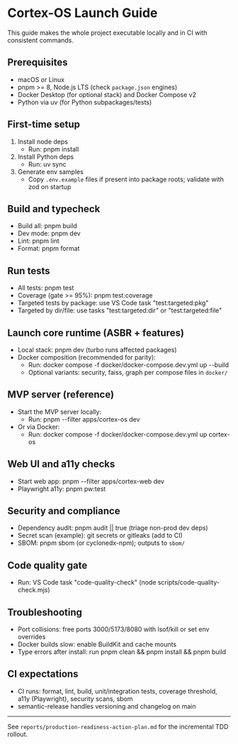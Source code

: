 # Cortex-OS Launch Guide

This guide makes the whole project executable locally and in CI with consistent commands.

## Prerequisites

- macOS or Linux
- pnpm >= 8, Node.js LTS (check `package.json` engines)
- Docker Desktop (for optional stack) and Docker Compose v2
- Python via uv (for Python subpackages/tests)

## First-time setup

1. Install node deps
   - Run: pnpm install
2. Install Python deps
   - Run: uv sync
3. Generate env samples
   - Copy `.env.example` files if present into package roots; validate with zod on startup

## Build and typecheck

- Build all: pnpm build
- Dev mode: pnpm dev
- Lint: pnpm lint
- Format: pnpm format

## Run tests

- All tests: pnpm test
- Coverage (gate >= 95%): pnpm test:coverage
- Targeted tests by package: use VS Code task "test:targeted:pkg"
- Targeted by dir/file: use tasks "test:targeted:dir" or "test:targeted:file"

## Launch core runtime (ASBR + features)

- Local stack: pnpm dev (turbo runs affected packages)
- Docker composition (recommended for parity):
  - Run: docker compose -f docker/docker-compose.dev.yml up --build
  - Optional variants: security, faiss, graph per compose files in `docker/`

## MVP server (reference)

- Start the MVP server locally:
  - Run: pnpm --filter apps/cortex-os dev
- Or via Docker:
  - Run: docker compose -f docker/docker-compose.dev.yml up cortex-os

## Web UI and a11y checks

- Start web app: pnpm --filter apps/cortex-web dev
- Playwright a11y: pnpm pw:test

## Security and compliance

- Dependency audit: pnpm audit || true (triage non-prod dev deps)
- Secret scan (example): git secrets or gitleaks (add to CI)
- SBOM: pnpm sbom (or cyclonedx-npm); outputs to `sbom/`

## Code quality gate

- Run: VS Code task "code-quality-check" (node scripts/code-quality-check.mjs)

## Troubleshooting

- Port collisions: free ports 3000/5173/8080 with lsof/kill or set env overrides
- Docker builds slow: enable BuildKit and cache mounts
- Type errors after install: run pnpm clean && pnpm install && pnpm build

## CI expectations

- CI runs: format, lint, build, unit/integration tests, coverage threshold, a11y (Playwright), security scans, sbom
- semantic-release handles versioning and changelog on main

---

See `reports/production-readiness-action-plan.md` for the incremental TDD rollout.
